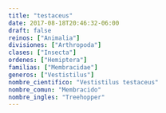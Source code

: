 ```yaml
---
title: "testaceus"
date: 2017-08-18T20:46:32-06:00
draft: false
reinos: ["Animalia"]
divisiones: ["Arthropoda"]
clases: ["Insecta"]
ordenes: ["Hemiptera"]
familias: ["Membracidae"]
generos: ["Vestistilus"]
nombre_cientifico: "Vestistilus testaceus"
nombre_comun: "Membracido"
nombre_ingles: "Treehopper"
---
```

